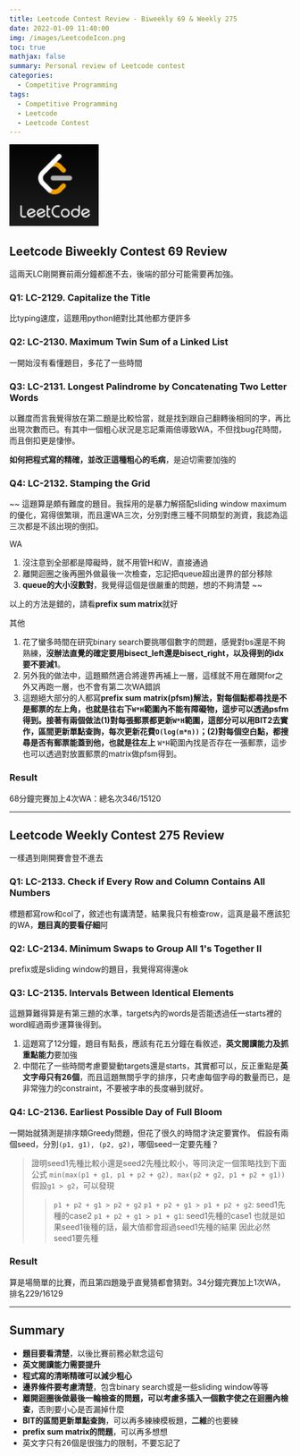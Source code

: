 ```yaml
---
title: Leetcode Contest Review - Biweekly 69 & Weekly 275
date: 2022-01-09 11:40:00
img: /images/LeetcodeIcon.png
toc: true
mathjax: false 
summary: Personal review of Leetcode contest 
categories: 
  - Competitive Programming
tags: 
  - Competitive Programming
  - Leetcode
  - Leetcode Contest
---
```



![](/images/LeetcodeIcon.png)


## Leetcode Biweekly Contest 69 Review
這兩天LC剛開賽前兩分鐘都進不去，後端的部分可能需要再加強。

### Q1: LC-2129. Capitalize the Title

比typing速度，這題用python絕對比其他都方便許多


### Q2: LC-2130. Maximum Twin Sum of a Linked List

一開始沒有看懂題目，多花了一些時間

### Q3: LC-2131. Longest Palindrome by Concatenating Two Letter Words

以難度而言我覺得放在第二題是比較恰當，就是找到跟自己翻轉後相同的字，再比出現次數而已。有其中一個粗心狀況是忘記乘兩倍導致WA，不但找bug花時間，而且倒扣更是悽慘。

**如何把程式寫的精確，並改正這種粗心的毛病**，是迫切需要加強的


### Q4: LC-2132. Stamping the Grid

~~
這題算是頗有難度的題目。我採用的是暴力解搭配sliding window maximum的優化，寫得很繁瑣，而且還WA三次，分別對應三種不同類型的測資，我認為這三次都是不該出現的倒扣。

WA
1. 沒注意到全部都是障礙時，就不用管H和W，直接通過
2. 離開迴圈之後再圈外做最後一次檢查，忘記把queue超出邊界的部分移除
3. **queue的大小沒數對**，我覺得這個是很嚴重的問題，想的不夠清楚
~~

以上的方法是錯的，請看**prefix sum matrix**就好

其他
1. 花了蠻多時間在研究binary search要挑哪個數字的問題，感覺對bs還是不夠熟練，**沒辦法直覺的確定要用bisect_left還是bisect_right，以及得到的idx要不要減1**。
2. 另外我的做法中，這題顯然適合將邊界再補上一層，這樣就不用在離開for之外又再跑一層，也不會有第二次WA錯誤
3. 這題絕大部分的人都寫**prefix sum matrix(pfsm)**解法，對每個點都尋找是不是郵票的左上角，也就是往右下`W*H`範圍內不能有障礙物，這步可以透過psfm得到。接著有兩個做法(1)對每張郵票都更新`W*H`範圍，這部分可以用BIT2去實作，**區間更新單點查詢**，每次更新花費`O(log(m*n))`；(2)對每個空白點，都搜尋是否有郵票能蓋到他，也就是往**左上** `W*H`範圍內找是否存在一張郵票，這步也可以透過對放置郵票的matrix做pfsm得到。

### Result

68分鐘完賽加上4次WA：總名次346/15120

----

## Leetcode Weekly Contest 275 Review
一樣遇到剛開賽會登不進去

### Q1: LC-2133. Check if Every Row and Column Contains All Numbers

標題都寫row和col了，敘述也有講清楚，結果我只有檢查row，這真是最不應該犯的WA，**題目真的要看仔細**阿

### Q2: LC-2134. Minimum Swaps to Group All 1's Together II

prefix或是sliding window的題目，我覺得寫得還ok

### Q3: LC-2135. Intervals Between Identical Elements

這題算難得算是有第三題的水準，targets內的words是否能透過任一starts裡的word經過兩步運算後得到。

1. 這題寫了12分鐘，題目有點長，應該有花五分鐘在看敘述，**英文閱讀能力及抓重點能力**要加強
2. 中間花了一些時間考慮要變動targets還是starts，其實都可以，反正重點是**英文字母只有26個**，而且這題無關乎字的排序，只考慮每個字母的數量而已，是非常強力的constraint，不要被字串的長度嚇到就好。


### Q4: LC-2136. Earliest Possible Day of Full Bloom

一開始就猜測是排序類Greedy問題，但花了很久的時間才決定要實作。
假設有兩個seed，分別`(p1, g1), (p2, g2)`，哪個seed一定要先種？
> 證明seed1先種比較小還是seed2先種比較小，等同決定一個策略找到下面公式
> `min(max(p1 + g1, p1 + p2 + g2), max(p2 + g2, p1 + p2 + g1))`
> 假設`g1 > g2`，可以發現
> > `p1 + p2 + g1 > p2 + g2`
> > `p1 + p2 + g1 > p1 + p2 + g2`: seed1先種的case2
> > `p1 + p2 + g1 > p1 + g1`: seed1先種的case1
> 也就是如果seed1後種的話，最大值都會超過seed1先種的結果
> 因此必然seed1要先種


### Result

算是場簡單的比賽，而且第四題幾乎直覺猜都會猜對。34分鐘完賽加上1次WA，排名229/16129

----

## Summary

- **題目要看清楚**，以後比賽前務必默念這句
- **英文閱讀能力需要提升**
- **程式寫的清晰精確可以減少粗心**
- **邊界條件要考慮清楚**，包含binary search或是一些sliding window等等
- **離開迴圈後做最後一輪檢查的問題，可以考慮多插入一個數字使之在迴圈內檢查**，否則要小心是否漏掉什麼
- **BIT的區間更新單點查詢**，可以再多練練模板題，**二維**的也要練
- **prefix sum matrix的問題**，可以再多想想
- 英文字只有26個是很強力的限制，不要忘記了


